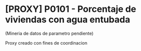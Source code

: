 # [PROXY] P0101 - Porcentaje de viviendas con agua entubada

(Mineria de datos de parametro pendiente)

Proxy creado con fines de coordinacion